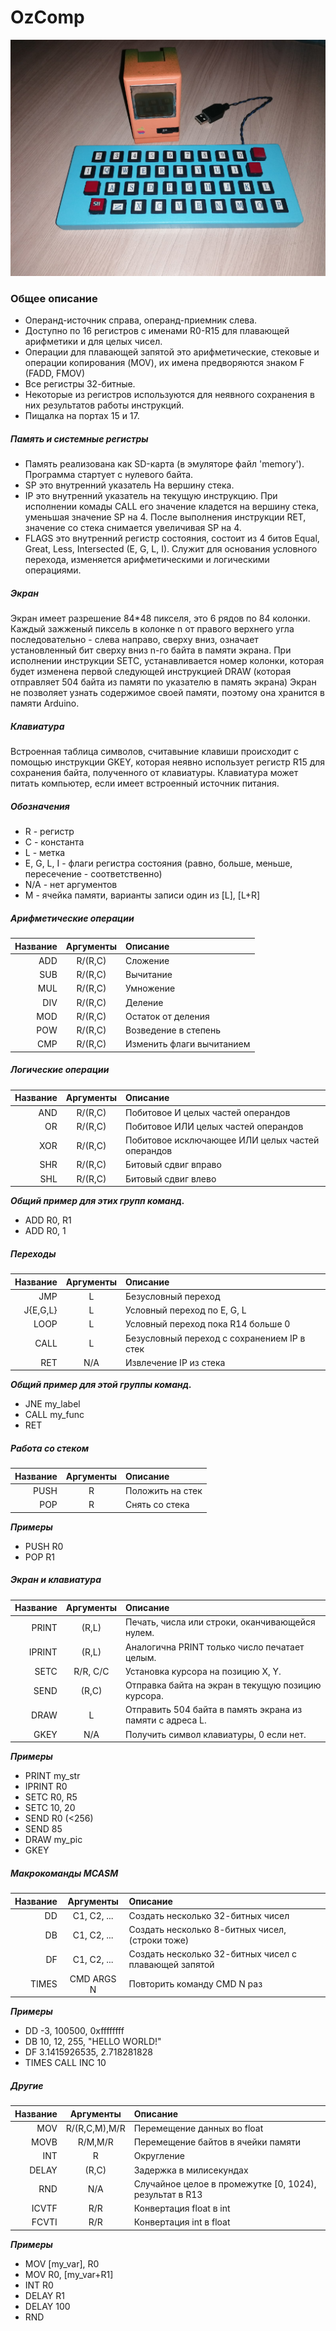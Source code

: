 OzComp
======

![title](Keyboard+Case/ComputerCase/pic.jpg)



### Общее описание

+ Операнд-источник справа, операнд-приемник слева.
+ Доступно по 16 регистров с именами R0-R15 для плавающей арифметики и для целых чисел.
+ Операции для плавающей запятой это арифметические, стековые и операции копирования (MOV), их имена предворяются знаком F (FADD, FMOV)
+ Все регистры 32-битные.
+ Некоторые из регистров используются для неявного сохранения в них результатов работы инструкций.
+ Пищалка на портах 15 и 17.


##### Память и системные регистры

+ Память реализована как SD-карта (в эмуляторе файл 'memory'). Программа стартует с нулевого байта.
+ SP это внутренний указатель На вершину стека.
+ IP это внутренний указатель на текущую инструкцию. При исполнении комады CALL его значение
кладется на вершину стека, уменьшая значение SP на 4. После выполнения инструкции RET,
значение со стека снимается увеличивая SP на 4.
+ FLAGS это внутренний регистр состояния, состоит из 4 битов Equal, Great, Less, Intersected (E, G, L, I).
Служит для основания условного перехода, изменяется арифметическими и логическими операциями.


##### Экран

Экран имеет разрешение 84*48 пикселя, это 6 рядов по 84 колонки. Каждый зажженый пиксель
в колонке n от правого верхнего угла последовательно - слева направо, сверху вниз,
означает установленный бит сверху вниз n-го байта в памяти экрана. При исполнении
инструкции SETC, устанавливается номер колонки, которая будет изменена первой следующей
инструкцией DRAW (которая отправляет 504 байта из памяти по указателю в память экрана)
Экран не позволяет узнать содержимое своей памяти, поэтому она хранится в памяти Arduino. 


##### Клавиатура

Встроенная таблица символов, считавыние клавиши происходит с помощью инструкции
GKEY, которая неявно использует регистр R15 для сохранения байта, полученного от 
клавиатуры. Клавиатура может питать компьютер, если имеет встроенный источник
питания.


##### Обозначения

+ R - регистр
+ C - константа
+ L - метка
+ E, G, L, I - флаги регистра состояния (равно, больше, меньше, пересечение - соответственно)
+ N/A - нет аргументов
+ M - ячейка памяти, варианты записи один из [L], [L+R]


##### Арифметические операции

|Название 	| Аргументы |	Описание
|-:|:-:|:-
ADD 		| R/(R,C)	| 	Сложение
SUB 		| R/(R,C)	| 	Вычитание
MUL 		| R/(R,C)	| 	Умножение
DIV 		| R/(R,C)	| 	Деление
MOD		 	| R/(R,C)	| 	Остаток от деления
POW			| R/(R,C)	| 	Возведение в степень
CMP			| R/(R,C)	| 	Изменить флаги вычитанием


##### Логические операции

|Название 	| Аргументы |	Описание
|-:|:-:|:-
AND 	| R/(R,C)	|	Побитовое И целых частей операндов
OR  	| R/(R,C)	|	Побитовое ИЛИ целых частей операндов
XOR 	| R/(R,C)	|	Побитовое исключающее ИЛИ целых частей операндов
SHR 	| R/(R,C)	|	Битовый сдвиг вправо
SHL 	| R/(R,C)	|	Битовый сдвиг влево

***Общий пример для этих групп команд.***

+ ADD R0, R1
+ ADD R0, 1


##### Переходы

|Название 	| Аргументы |	Описание
|-:|:-:|:-
JMP		| L			| 	Безусловный переход
J{E,G,L}| L			| 	Условный переход по E, G, L
LOOP	| L			| 	Условный переход пока R14 больше 0
CALL	| L			| 	Безусловный переход с сохранением IP в стек 
RET		| N/A		| 	Извлечение IP из стека

***Общий пример для этой группы команд.***

+ JNE my_label
+ CALL my_func
+ RET


##### Работа со стеком

|Название 	| Аргументы |	Описание
|-:|:-:|:-
PUSH		| R 		|	Положить на стек
POP		| R			|	Снять со стека

***Примеры***

+ PUSH R0
+ POP R1

##### Экран и клавиатура

|Название 	| Аргументы |	Описание
|-:|:-:|:-
PRINT 	| (R,L) 	| 	Печать, числа или строки, оканчивающейся нулем.
IPRINT	| (R,L) 	| 	Аналогична PRINT только число печатает целым.
SETC	| R/R, C/C 	| 	Установка курсора на позицию X, Y.
SEND	| (R,C)		| 	Отправка байта на экран в текущую позицию курсора. 
DRAW	| L			| 	Отправить 504 байта в память экрана из памяти с адреса L.
GKEY	| N/A		| 	Получить символ клавиатуры, 0 если нет.

***Примеры***

+ PRINT my_str
+ IPRINT R0
+ SETC R0, R5
+ SETC 10, 20
+ SEND R0 (<256)
+ SEND 85
+ DRAW my_pic
+ GKEY


##### Макрокоманды MCASM

|Название 	| Аргументы |	Описание
|-:|:-:|:-
DD		| C1, C2, ...	|	Создать несколько 32-битных чисел
DB		| C1, C2, ...	|	Создать несколько 8-битных чисел, (строки тоже)
DF		| C1, C2, ...	|	Создать несколько 32-битных чисел с плавающей запятой
TIMES | CMD ARGS  N | Повторить команду CMD N раз

***Примеры***

+ DD -3, 100500, 0xffffffff
+ DB 10, 12, 255, "HELLO WORLD!"
+ DF 3.1415926535, 2.718281828
+ TIMES CALL INC 10


##### Другие

|Название 	| Аргументы |	Описание
|-:|:-:|:-
MOV 	| R/(R,C,M),M/R | 	Перемещение данных во float
MOVB	| R/M,M/R 		|	Перемещение байтов в ячейки памяти
INT		| R				|	Округление
DELAY	| (R,C)			|	Задержка в милисекундах
RND		| N/A			| 	Случайное целое в промежутке [0, 1024), результат в R13
ICVTF | R/R | Конвертация float в int
FCVTI | R/R | Конвертация int в float

***Примеры***

+ MOV [my_var], R0
+ MOV R0, [my_var+R1]
+ INT R0
+ DELAY R1
+ DELAY 100
+ RND
